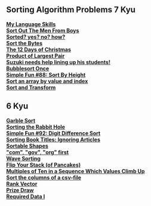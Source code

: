 ## Sorting Algorithm Problems 7 Kyu
<a href="https://github.com/0DEStyle/Codewars-CSharp-2-8-Kyu/blob/main/7%20%26%208%20Kyu/530_My%20Language%20Skills.cs">**My Language Skills**</a><br>
<a href="https://github.com/0DEStyle/Codewars-CSharp-2-8-Kyu/blob/main/7%20%26%208%20Kyu/531_%20Sort%20Out%20The%20Men%20From%20Boys.cs">**Sort Out The Men From Boys**</a><br>
<a href="https://github.com/0DEStyle/Codewars-CSharp-2-8-Kyu/blob/main/7%20%26%208%20Kyu/532_Sorted%3F%20yes%3F%20no%3F%20how%3F.cs">**Sorted? yes? no? how?**</a><br>
<a href="https://github.com/0DEStyle/Codewars-CSharp-2-8-Kyu/blob/main/7%20%26%208%20Kyu/533_Sort%20the%20Bytes.cs">**Sort the Bytes**</a><br>
<a href="https://github.com/0DEStyle/Codewars-CSharp-2-8-Kyu/blob/main/7%20%26%208%20Kyu/534_The%2012%20Days%20of%20Christmas.cs">**The 12 Days of Christmas**</a><br>
<a href="https://github.com/0DEStyle/Codewars-CSharp-2-8-Kyu/blob/main/7%20%26%208%20Kyu/535_Product%20of%20Largest%20Pair.cs">**Product of Largest Pair**</a><br>
<a href="https://github.com/0DEStyle/Codewars-CSharp-2-8-Kyu/blob/main/7%20%26%208%20Kyu/537_Suzuki%20needs%20help%20lining%20up%20his%20students!.cs">**Suzuki needs help lining up his students!**</a><br>
<a href="https://github.com/0DEStyle/Codewars-CSharp-2-8-Kyu/blob/main/7%20%26%208%20Kyu/539_Bubblesort%20Once.cs">**Bubblesort Once**</a><br>
<a href="https://github.com/0DEStyle/Codewars-CSharp-2-8-Kyu/blob/main/7%20%26%208%20Kyu/540_Simple%20Fun%20%2388%3A%20Sort%20By%20Height.cs">**Simple Fun #88: Sort By Height**</a><br>
<a href="https://github.com/0DEStyle/Codewars-CSharp-2-8-Kyu/blob/main/7%20%26%208%20Kyu/541_Sort%20an%20array%20by%20value%20and%20index.cs">**Sort an array by value and index**</a><br>
<a href="https://github.com/0DEStyle/Codewars-CSharp-2-8-Kyu/blob/main/7%20%26%208%20Kyu/542_%20Sort%20and%20Transform.cs">**Sort and Transform**</a><br>


## 6 Kyu
<a href="https://github.com/0DEStyle/Codewars-CSharp-2-8-Kyu/blob/main/6%20Kyu/157_Garble%20Sort.cs">**Garble Sort**</a><br>
<a href="https://github.com/0DEStyle/Codewars-CSharp-2-8-Kyu/blob/main/6%20Kyu/158_Sorting%20the%20Rabbit%20Hole.cs">**Sorting the Rabbit Hole**</a><br>
<a href="https://github.com/0DEStyle/Codewars-CSharp-2-8-Kyu/blob/main/6%20Kyu/159_Simple%20Fun%20%2392%3A%20Digit%20Difference%20Sort.cs">**Simple Fun #92: Digit Difference Sort**</a><br>
<a href="https://github.com/0DEStyle/Codewars-CSharp-2-8-Kyu/blob/main/6%20Kyu/160_Sorting%20Book%20Titles%3A%20Ignoring%20Articles.cs">**Sorting Book Titles: Ignoring Articles**</a><br>
<a href="https://github.com/0DEStyle/Codewars-CSharp-2-8-Kyu/blob/main/6%20Kyu/161_Sortable%20Shapes.cs">**Sortable Shapes**</a><br>
<a href="https://github.com/0DEStyle/Codewars-CSharp-2-8-Kyu/blob/main/6%20Kyu/162_%22com%22%2C%20%22gov%22%2C%20%22org%22%20first.cs">**"com", "gov", "org" first**</a><br>
<a href="https://github.com/0DEStyle/Codewars-CSharp-2-8-Kyu/blob/main/6%20Kyu/163_%20Wave%20Sorting.cs">**Wave Sorting**</a><br>
<a href="https://github.com/0DEStyle/Codewars-CSharp-2-8-Kyu/blob/main/6%20Kyu/164_Flip%20Your%20Stack%20(of%20Pancakes).cs">**Flip Your Stack (of Pancakes)**</a><br>
<a href="https://github.com/0DEStyle/Codewars-CSharp-2-8-Kyu/blob/main/6%20Kyu/165_%20Multiples%20of%20Ten%20in%20a%20Sequence%20Which%20Values%20Climb%20Up.cs">**Multiples of Ten in a Sequence Which Values Climb Up**</a><br>
<a href="https://github.com/0DEStyle/Codewars-CSharp-2-8-Kyu/blob/main/6%20Kyu/166_%20Sort%20the%20columns%20of%20a%20csv-file.cs">**Sort the columns of a csv-file**</a><br>
<a href="https://github.com/0DEStyle/Codewars-CSharp-2-8-Kyu/blob/main/6%20Kyu/167_Rank%20Vector.cs">**Rank Vector**</a><br>
<a href="https://github.com/0DEStyle/Codewars-CSharp-2-8-Kyu/blob/main/6%20Kyu/168_Prize%20Draw.cs">**Prize Draw**</a><br>
<a href="https://github.com/0DEStyle/Codewars-CSharp-2-8-Kyu/blob/main/6%20Kyu/169_Required%20Data%20I.cs">**Required Data I**</a><br>
<!-- Template
<a href="">****</a><br>
 -->
